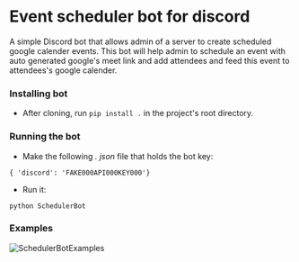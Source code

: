 # Event scheduler bot for discord
A simple Discord bot that allows admin of a server to create scheduled google calender events. This bot will help admin to schedule an event with auto generated google's meet link
and add attendees and feed this event to attendees's google calender.


### Installing bot
 * After cloning, run `pip install .` in the project's root directory.

### Running the bot
 * Make the following *. json* file that holds the bot key:

 `{ 'discord': 'FAKE000API000KEY000'}`

 * Run it:

 `python SchedulerBot`

### Examples
![SchedulerBotExamples](http://i.imgur.com/99wAUjN.png)



